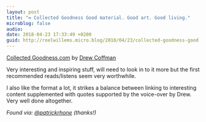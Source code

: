 ```yaml
---
layout: post
title: "∞ Collected Goodness Good material. Good art. Good living."
microblog: false
audio: 
date: 2018-04-23 17:33:49 +0200
guid: http://roelwillems.micro.blog/2018/04/23/collected-goodness-good.html
---
```

[Collected Goodness.com](https://collectedgoodness.com/) by [Drew Coffman](http://www.coffman.co/) 

Very interesting and inspiring stuff, will need to look in to it more but the first recommended reads/listens seem very worthwhile.

I also like the format a lot, it strikes a balance between linking to interesting content supplemented with quotes supported by the voice-over by Drew.  Very well done altogether.

_Found via: [@patrickrhone](https://micro.blog/patrickrhone) (thanks!)_
